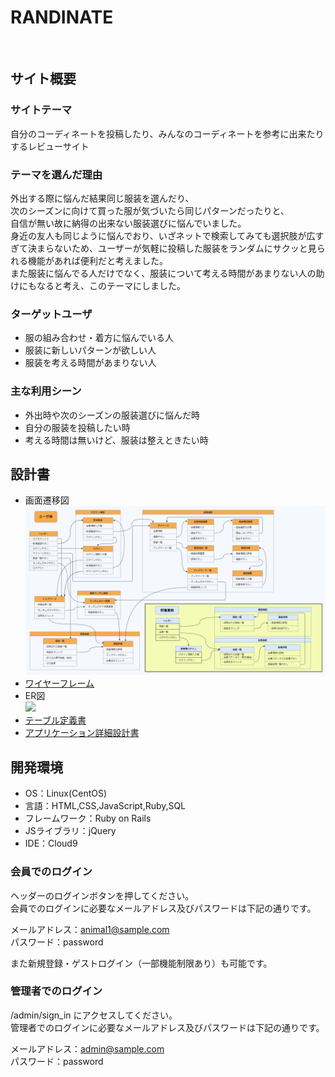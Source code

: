 # RANDINATE
​
## サイト概要
### サイトテーマ
自分のコーディネートを投稿したり、みんなのコーディネートを参考に出来たりするレビューサイト
​
### テーマを選んだ理由
外出する際に悩んだ結果同じ服装を選んだり、<br>
次のシーズンに向けて買った服が気づいたら同じパターンだったりと、<br>
自信が無い故に納得の出来ない服装選びに悩んでいました。<br>
身近の友人も同じように悩んでおり、いざネットで検索してみても選択肢が広すぎて決まらないため、ユーザーが気軽に投稿した服装をランダムにサクッと見られる機能があれば便利だと考えました。<br>
また服装に悩んでる人だけでなく、服装について考える時間があまりない人の助けにもなると考え、このテーマにしました。
​
### ターゲットユーザ
- 服の組み合わせ・着方に悩んでいる人
- 服装に新しいパターンが欲しい人
- 服装を考える時間があまりない人
​
### 主な利用シーン
- 外出時や次のシーズンの服装選びに悩んだ時
- 自分の服装を投稿したい時
- 考える時間は無いけど、服装は整えときたい時
​
## 設計書
- 画面遷移図<br><img src="/app/assets/images/RANDINATE UIFlows.drawio.png">
- [ワイヤーフレーム](https://drive.google.com/file/d/1AdDFlNVCnxZz2alWhYCqEbTquaXF8aT7/view?usp=drive_link)
- ER図<br><img src="/app/assets/images/RANDINATE ER図.drawio.png">
- [テーブル定義書](https://docs.google.com/spreadsheets/d/1Q4_X8HRF_ZdXEdjpu9T2YCUPxqIVMrp0/edit?usp=sharing&ouid=106222049630350906641&rtpof=true&sd=true)
- [アプリケーション詳細設計書](https://docs.google.com/spreadsheets/d/1a7TyC-jQDM0YmzrdpArlPnilztogUgQIDrPlmHprJKY/edit?usp=sharing)
​
## 開発環境
- OS：Linux(CentOS)
- 言語：HTML,CSS,JavaScript,Ruby,SQL
- フレームワーク：Ruby on Rails
- JSライブラリ：jQuery
- IDE：Cloud9

### 会員でのログイン

ヘッダーのログインボタンを押してください。<br>
会員でのログインに必要なメールアドレス及びパスワードは下記の通りです。

メールアドレス：animal1@sample.com<br>
パスワード：password

また新規登録・ゲストログイン（一部機能制限あり）も可能です。

### 管理者でのログイン

/admin/sign_in にアクセスしてください。<br>
管理者でのログインに必要なメールアドレス及びパスワードは下記の通りです。

メールアドレス：admin@sample.com<br>
パスワード：password
